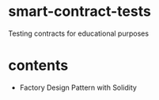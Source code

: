 # smart-contract-tests
Testing contracts for educational purposes

# contents
* Factory Design Pattern with Solidity
